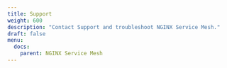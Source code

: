 ```yaml
---
title: Support
weight: 600
description: "Contact Support and troubleshoot NGINX Service Mesh."
draft: false
menu: 
  docs:
    parent: NGINX Service Mesh
---
```

